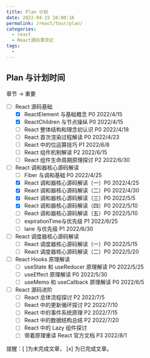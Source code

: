 ```yaml
---
title: Plan 计划
date: 2022-04-15 10:00:16
permalink: /react/tour/plan/
categories:
  - react
  - React源码漂流记
tags:
  - 
---
```


## Plan 与计划时间

章节 → 重要

- [ ] React 源码基础
  - [x] ReactElement 与基础概念 P0 2022/4/15
  - [x] ReactChildren 与节点操纵 P0 2022/4/15
  - [ ] React 整体结构和理念初认识 P0 2022/4/18
  - [ ] React 首次渲染过程解读 P0 2022/4/23
  - [ ] React 中的位运算技巧 P1 2022/6/8
  - [ ] React 组件机制解读 P2 2022/6/15
  - [ ] React 组件生命周期原理探讨 P2 2022/6/30
- [ ] React 调和器核心源码解读
  - [ ] Fiber 与调和基础 P0 2022/4/25
  - [x] React 调和器核心源码解读（一）P0 2022/4/25
  - [x] React 调和器核心源码解读（二）P0 2022/4/30
  - [x] React 调和器核心源码解读（三）P0 2022/5/5
  - [x] React 调和器核心源码解读（四）P0 2022/5/10
  - [ ] React 调和器核心源码解读（五）P0 2022/5/10
  - [ ] expirationTime与优先级 P1 2022/6/25
  - [ ] lane 与优先级 P1 2022/6/30
- [ ] React 调度器核心源码解读
  - [ ] React 调度器核心源码解读（一）P0 2022/5/15
  - [ ] React 调度器核心源码解读（二）P0 2022/5/20
- [ ] React Hooks 原理解读
  - [ ] useState 和 useReducer 原理解读 P0 2022/5/25
  - [ ] useEffect 原理解读 P0 2022/5/30
  - [ ] useMemo 和 useCallback 原理解读 P0 2022/6/5
- [ ] React 源码进阶
  - [ ] React 总体流程探讨 P2 2022/7/5
  - [ ] React 中的更新循环探讨 P2 2022/7/10
  - [ ] React 中的事件系统原理 P2 2022/7/15
  - [ ] React 中的数据结构总结 P2 2022/7/20
  - [ ] React 中的 Lazy 组件探讨
  - [ ] 带着原理重读 React 官方文档 P3 2022/8/1

提醒：[ ]为未完成文章， [x] 为已完成文章。
